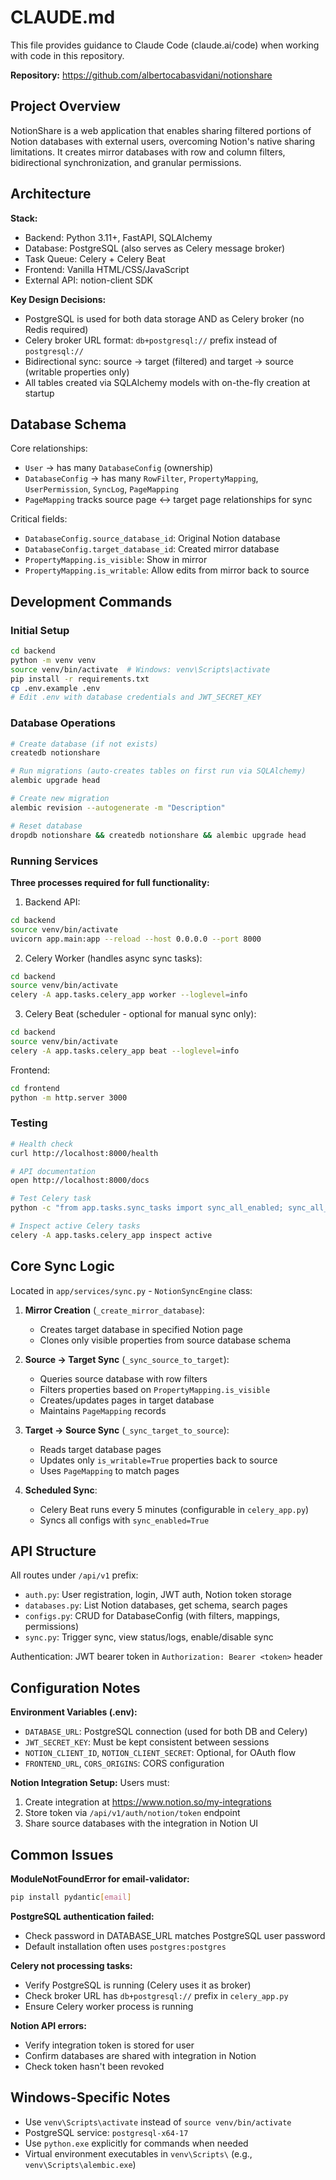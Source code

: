 # CLAUDE.md

This file provides guidance to Claude Code (claude.ai/code) when working with code in this repository.

**Repository:** https://github.com/albertocabasvidani/notionshare

## Project Overview

NotionShare is a web application that enables sharing filtered portions of Notion databases with external users, overcoming Notion's native sharing limitations. It creates mirror databases with row and column filters, bidirectional synchronization, and granular permissions.

## Architecture

**Stack:**
- Backend: Python 3.11+, FastAPI, SQLAlchemy
- Database: PostgreSQL (also serves as Celery message broker)
- Task Queue: Celery + Celery Beat
- Frontend: Vanilla HTML/CSS/JavaScript
- External API: notion-client SDK

**Key Design Decisions:**
- PostgreSQL is used for both data storage AND as Celery broker (no Redis required)
- Celery broker URL format: `db+postgresql://` prefix instead of `postgresql://`
- Bidirectional sync: source → target (filtered) and target → source (writable properties only)
- All tables created via SQLAlchemy models with on-the-fly creation at startup

## Database Schema

Core relationships:
- `User` → has many `DatabaseConfig` (ownership)
- `DatabaseConfig` → has many `RowFilter`, `PropertyMapping`, `UserPermission`, `SyncLog`, `PageMapping`
- `PageMapping` tracks source page ↔ target page relationships for sync

Critical fields:
- `DatabaseConfig.source_database_id`: Original Notion database
- `DatabaseConfig.target_database_id`: Created mirror database
- `PropertyMapping.is_visible`: Show in mirror
- `PropertyMapping.is_writable`: Allow edits from mirror back to source

## Development Commands

### Initial Setup
```bash
cd backend
python -m venv venv
source venv/bin/activate  # Windows: venv\Scripts\activate
pip install -r requirements.txt
cp .env.example .env
# Edit .env with database credentials and JWT_SECRET_KEY
```

### Database Operations
```bash
# Create database (if not exists)
createdb notionshare

# Run migrations (auto-creates tables on first run via SQLAlchemy)
alembic upgrade head

# Create new migration
alembic revision --autogenerate -m "Description"

# Reset database
dropdb notionshare && createdb notionshare && alembic upgrade head
```

### Running Services

**Three processes required for full functionality:**

1. Backend API:
```bash
cd backend
source venv/bin/activate
uvicorn app.main:app --reload --host 0.0.0.0 --port 8000
```

2. Celery Worker (handles async sync tasks):
```bash
cd backend
source venv/bin/activate
celery -A app.tasks.celery_app worker --loglevel=info
```

3. Celery Beat (scheduler - optional for manual sync only):
```bash
cd backend
source venv/bin/activate
celery -A app.tasks.celery_app beat --loglevel=info
```

Frontend:
```bash
cd frontend
python -m http.server 3000
```

### Testing
```bash
# Health check
curl http://localhost:8000/health

# API documentation
open http://localhost:8000/docs

# Test Celery task
python -c "from app.tasks.sync_tasks import sync_all_enabled; sync_all_enabled.delay()"

# Inspect active Celery tasks
celery -A app.tasks.celery_app inspect active
```

## Core Sync Logic

Located in `app/services/sync.py` - `NotionSyncEngine` class:

1. **Mirror Creation** (`_create_mirror_database`):
   - Creates target database in specified Notion page
   - Clones only visible properties from source database schema

2. **Source → Target Sync** (`_sync_source_to_target`):
   - Queries source database with row filters
   - Filters properties based on `PropertyMapping.is_visible`
   - Creates/updates pages in target database
   - Maintains `PageMapping` records

3. **Target → Source Sync** (`_sync_target_to_source`):
   - Reads target database pages
   - Updates only `is_writable=True` properties back to source
   - Uses `PageMapping` to match pages

4. **Scheduled Sync**:
   - Celery Beat runs every 5 minutes (configurable in `celery_app.py`)
   - Syncs all configs with `sync_enabled=True`

## API Structure

All routes under `/api/v1` prefix:
- `auth.py`: User registration, login, JWT auth, Notion token storage
- `databases.py`: List Notion databases, get schema, search pages
- `configs.py`: CRUD for DatabaseConfig (with filters, mappings, permissions)
- `sync.py`: Trigger sync, view status/logs, enable/disable sync

Authentication: JWT bearer token in `Authorization: Bearer <token>` header

## Configuration Notes

**Environment Variables (.env):**
- `DATABASE_URL`: PostgreSQL connection (used for both DB and Celery)
- `JWT_SECRET_KEY`: Must be kept consistent between sessions
- `NOTION_CLIENT_ID`, `NOTION_CLIENT_SECRET`: Optional, for OAuth flow
- `FRONTEND_URL`, `CORS_ORIGINS`: CORS configuration

**Notion Integration Setup:**
Users must:
1. Create integration at https://www.notion.so/my-integrations
2. Store token via `/api/v1/auth/notion/token` endpoint
3. Share source databases with the integration in Notion UI

## Common Issues

**ModuleNotFoundError for email-validator:**
```bash
pip install pydantic[email]
```

**PostgreSQL authentication failed:**
- Check password in DATABASE_URL matches PostgreSQL user password
- Default installation often uses `postgres:postgres`

**Celery not processing tasks:**
- Verify PostgreSQL is running (Celery uses it as broker)
- Check broker URL has `db+postgresql://` prefix in `celery_app.py`
- Ensure Celery worker process is running

**Notion API errors:**
- Verify integration token is stored for user
- Confirm databases are shared with integration in Notion
- Check token hasn't been revoked

## Windows-Specific Notes

- Use `venv\Scripts\activate` instead of `source venv/bin/activate`
- PostgreSQL service: `postgresql-x64-17`
- Use `python.exe` explicitly for commands when needed
- Virtual environment executables in `venv\Scripts\` (e.g., `venv\Scripts\alembic.exe`)
